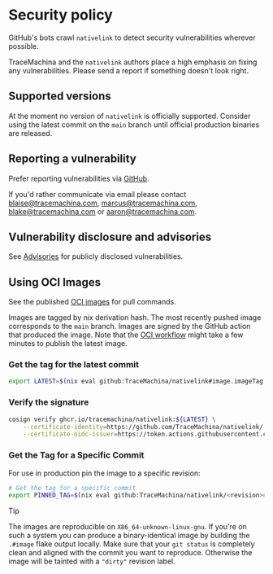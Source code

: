 # Security policy

GitHub's bots crawl `nativelink` to detect security vulnerabilities wherever
possible.

TraceMachina and the `nativelink` authors place a high emphasis on fixing any
vulnerabilities. Please send a report if something doesn't look right.

## Supported versions

At the moment no version of `nativelink` is officially supported. Consider
using the latest commit on the `main` branch until official production binaries
are released.

## Reporting a vulnerability

Prefer reporting vulnerabilities via [GitHub](https://github.com/TraceMachina/nativelink/security).

<!-- vale off -->
If you'd rather communicate via email please contact <blaise@tracemachina.com>,
<marcus@tracemachina.com>, <blake@tracemachina.com> or <aaron@tracemachina.com>.
<!-- vale on -->

## Vulnerability disclosure and advisories

See [Advisories](https://github.com/TraceMachina/nativelink/security/advisories)
for publicly disclosed vulnerabilities.

## Using OCI Images

See the published [OCI images](https://github.com/TraceMachina/nativelink/pkgs/container/nativelink)
for pull commands.

Images are tagged by nix derivation hash. The most recently pushed image
corresponds to the `main` branch. Images are signed by the GitHub action that
produced the image. Note that the [OCI workflow](https://github.com/TraceMachina/nativelink/actions/workflows/image.yaml) might take a few minutes to publish the latest image.

### Get the tag for the latest commit
```sh
export LATEST=$(nix eval github:TraceMachina/nativelink#image.imageTag --raw)
```

### Verify the signature
```sh
cosign verify ghcr.io/tracemachina/nativelink:${LATEST} \
    --certificate-identity=https://github.com/TraceMachina/nativelink/.github/workflows/image.yaml@refs/heads/main \
    --certificate-oidc-issuer=https://token.actions.githubusercontent.com
```

### Get the Tag for a Specific Commit
For use in production pin the image to a specific revision:

```sh
# Get the tag for a specific commit
export PINNED_TAG=$(nix eval github:TraceMachina/nativelink/<revision>#image.imageTag --raw)
```

> [!TIP]
> The images are reproducible on `X86_64-unknown-linux-gnu`. If you're on such a
> system you can produce a binary-identical image by building the `.#image`
> flake output locally. Make sure that your `git status` is completely clean and
> aligned with the commit you want to reproduce. Otherwise the image will be
> tainted with a `"dirty"` revision label.
